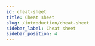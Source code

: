 ```yaml
---
id: cheat-sheet
title: Cheat sheet
slug: /introduction/cheat-sheet
sidebar_label: Cheat sheet
sidebar_position: 4
---
```

